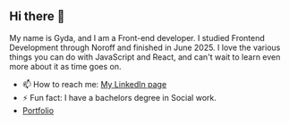 ## Hi there 👋

My name is Gyda, and I am a Front-end developer. I studied Frontend Development through Noroff and finished in June 2025. I love the various things you can do with JavaScript and React, and can't wait to learn even more about it as time goes on. 
- 📫 How to reach me: [My LinkedIn page](https://www.linkedin.com/in/gyda-lofthus-301069291/)
- ⚡ Fun fact: I have a bachelors degree in Social work.
- [Portfolio](https://gydalofthus.netlify.app/)
